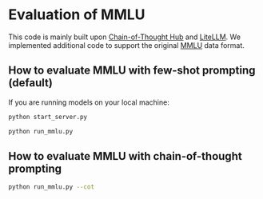 # Evaluation of MMLU

This code is mainly built upon [Chain-of-Thought Hub](https://github.com/FranxYao/chain-of-thought-hub) and [LiteLLM](https://github.com/BerriAI/litellm). We implemented additional code to support the original [MMLU](https://github.com/hendrycks/test) data format.

## How to evaluate MMLU with few-shot prompting (default)
If you are running models on your local machine:
```bash
python start_server.py
```

```bash
python run_mmlu.py
```

## How to evaluate MMLU with chain-of-thought prompting

```bash
python run_mmlu.py --cot
```
